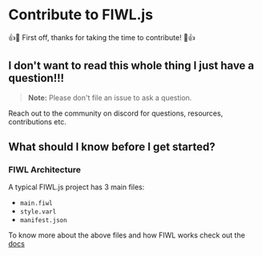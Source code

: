 # Contribute to FIWL.js

:+1::tada: First off, thanks for taking the time to contribute! :tada::+1:

## I don't want to read this whole thing I just have a question!!!

> **Note:** Please don't file an issue to ask a question.

Reach out to the community on discord for questions, resources, contributions etc.

## What should I know before I get started?

### FIWL Architecture

A typical FIWL.js project has 3 main files:

- `main.fiwl`
- `style.varl`
- `manifest.json`

To know more about the above files and how FIWL works check out the [docs](https://fiwl-js.github.io)
